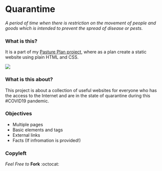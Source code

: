 # Quarantime 
_A period of time when there is restriction on the movement of people and goods which is intended to prevent the spread of disease or pests._

### What is this?
It is a part of my [Pasture Plan project](https://github.com/grgdhiraj/PasturePlan), where as a plan create a static website using plain HTML and CSS.

![](https://i.imgur.com/nHaIelI.png)

### What is this about?
This project is about a collection of useful websites for everyone who has the access to the Internet and are in the state of quarantine during this #COVID19 pandemic. 

### Objectives
 * Multiple pages
 * Basic elements and tags
 * External links
 * Facts (If infromation is provided!)

### Copyleft
_Feel Free to_ **Fork** :octocat: 
